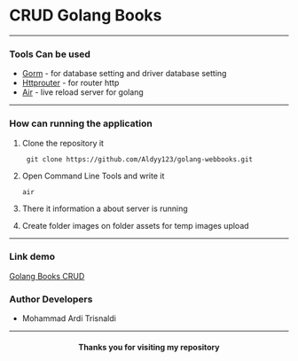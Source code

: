 # CRUD Golang Books
---

### Tools Can be used

- [Gorm](https://gorm.io/) - for database setting and driver database setting
- [Httprouter](https://github.com/julienschmidt/httprouter) - for router http
- [Air](https://github.com/cosmtrek/air) - live reload server for golang

---

### How can running the application

1. Clone the repository it
   ```
    git clone https://github.com/Aldyy123/golang-webbooks.git
   ```

2. Open Command Line Tools and write it
    ```
    air
    ```

3. There it information a about server is running

4. Create folder images on folder assets for temp images upload

---

### Link demo 
[Golang Books CRUD](https://golang-website-proa.herokuapp.com/)

### Author Developers

- Mohammad Ardi Trisnaldi

---


#### <center>Thanks you for visiting my repository</center>